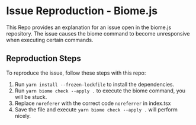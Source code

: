 # Issue Reproduction - Biome.js

This Repo provides an explanation for an issue open in the biome.js repository. The issue causes the biome command to become unresponsive when executing certain commands.


## Reproduction Steps

To reproduce the issue, follow these steps with this repo:

1. Run `yarn install --frozen-lockfile` to install the dependencies.
2. Run `yarn biome check --apply .` to execute the biome command, you will be stuck.
3. Replace `noreferer` with the correct code `noreferrer` in index.tsx
4. Save the file and execute `yarn biome check --apply .` will perform nicely.

